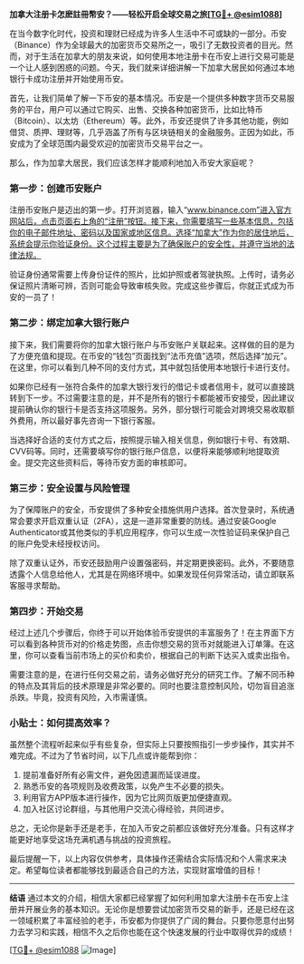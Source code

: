 **加拿大注册卡怎麽註冊幣安？——轻松开启全球交易之旅[[TG💪+ @esim1088](https://t.me/s/esim1088)]**

在当今数字化时代，投资和理财已经成为许多人生活中不可或缺的一部分。币安（Binance）作为全球最大的加密货币交易所之一，吸引了无数投资者的目光。然而，对于生活在加拿大的朋友来说，如何使用本地注册卡在币安上进行交易可能是一个让人感到困惑的问题。今天，我们就来详细讲解一下加拿大居民如何通过本地银行卡成功注册并开始使用币安。

首先，让我们简单了解一下币安的基本情况。币安是一个提供多种数字货币交易服务的平台，用户可以通过它购买、出售、交换各种加密货币，比如比特币（Bitcoin）、以太坊（Ethereum）等。此外，币安还提供了许多其他功能，例如借贷、质押、理财等，几乎涵盖了所有与区块链相关的金融服务。正因为如此，币安成为了全球范围内最受欢迎的加密货币交易平台之一。

那么，作为加拿大居民，我们应该怎样才能顺利地加入币安大家庭呢？

### **第一步：创建币安账户**
注册币安账户是迈出的第一步。打开浏览器，输入“www.binance.com”进入官方网站后，点击页面右上角的“注册”按钮。接下来，你需要填写一些基本信息，包括你的电子邮件地址、密码以及国家或地区信息。选择“加拿大”作为你的居住地后，系统会提示你验证身份。这个过程主要是为了确保账户的安全性，并遵守当地的法律法规。

验证身份通常需要上传身份证件的照片，比如护照或者驾驶执照。上传时，请务必保证照片清晰可辨，否则可能会导致审核失败。完成这些步骤后，你就正式成为币安的一员了！

### **第二步：绑定加拿大银行账户**
接下来，我们需要将你的加拿大银行账户与币安账户关联起来。这样做的目的是为了方便充值和提现。在币安的“钱包”页面找到“法币充值”选项，然后选择“加元”。在这里，你可以看到几种不同的支付方式，其中就包括使用本地银行卡进行支付。

如果你已经有一张符合条件的加拿大银行发行的借记卡或者信用卡，就可以直接跳转到下一步。不过需要注意的是，并不是所有的银行卡都能被币安接受，因此建议提前确认你的银行卡是否支持这项服务。另外，部分银行可能会对跨境交易收取额外费用，所以最好事先咨询一下银行客服。

当选择好合适的支付方式之后，按照提示输入相关信息，例如银行卡号、有效期、CVV码等。同时，还需要填写你的银行账户信息，以便将来能够顺利地提取资金。提交完这些资料后，等待币安方面的审核即可。

### **第三步：安全设置与风险管理**
为了保障账户的安全，币安提供了多种安全措施供用户选择。首次登录时，系统通常会要求开启双重认证（2FA），这是一道非常重要的防线。通过安装Google Authenticator或其他类似的手机应用程序，你可以生成一次性验证码来保护自己的账户免受未经授权访问。

除了双重认证外，币安还鼓励用户设置强密码，并定期更换密码。此外，不要随意透露个人信息给他人，尤其是在网络环境中。如果发现任何异常活动，请立即联系客服寻求帮助。

### **第四步：开始交易**
经过上述几个步骤后，你终于可以开始体验币安提供的丰富服务了！在主界面下方可以看到各种货币对的价格走势图，点击你想交易的货币对就能进入订单簿。在这里，你可以查看当前市场上的买价和卖价，根据自己的判断下达买入或卖出指令。

需要注意的是，在进行任何交易之前，请务必做好充分的研究工作。了解不同币种的特点及其背后的技术原理是非常必要的。同时也要注意控制风险，切勿盲目追涨杀跌。毕竟，投资有风险，入市需谨慎。

### **小贴士：如何提高效率？**
虽然整个流程听起来似乎有些复杂，但实际上只要按照指引一步步操作，其实并不难完成。不过为了节省时间，以下几点或许能帮到你：

1. 提前准备好所有必需文件，避免因遗漏而延误进度。
2. 熟悉币安的各项规则及收费政策，以免产生不必要的损失。
3. 利用官方APP版本进行操作，因为它比网页版更加便捷直观。
4. 加入社区讨论群组，与其他用户交流心得经验，共同进步。

总之，无论你是新手还是老手，在加入币安之前都应该做好充分准备。只有这样才能更好地享受这场充满机遇与挑战的投资旅程。

最后提醒一下，以上内容仅供参考，具体操作还需结合实际情况和个人需求来决定。希望每位读者都能够找到最适合自己的方法，实现财富增值的目标！

---

**结语**
通过本文的介绍，相信大家都已经掌握了如何利用加拿大注册卡在币安上注册并开展业务的基本知识。无论你是想要尝试加密货币交易的新手，还是已经在这一领域积累了丰富经验的老手，币安都为你提供了广阔的舞台。只要你愿意付出努力去学习和实践，相信不久之后你也能在这个快速发展的行业中取得优异的成绩！

[[TG💪+ @esim1088](https://t.me/s/esim1088) ![Image](https://i.postimg.cc/4NQfJmqS/Snipaste-2025-05-13-00-14-12.png)]